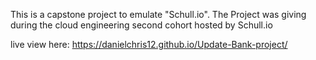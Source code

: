 This is a capstone project to emulate "Schull.io". The Project was giving during the cloud engineering second cohort hosted by Schull.io

live view here: https://danielchris12.github.io/Update-Bank-project/
